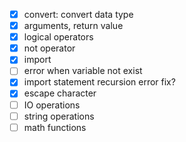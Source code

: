 * [X] convert: convert data type
* [X] arguments, return value
* [X] logical operators
* [X] not operator
* [X] import
* [ ] error when variable not exist
* [X] import statement recursion error fix?
* [X] escape character
* [ ] IO operations
* [ ] string operations
* [ ] math functions